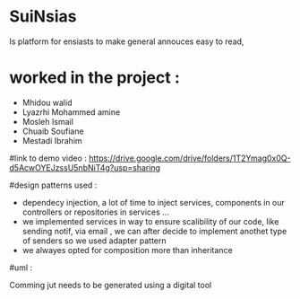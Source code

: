 # SuiNsias 
Is platform for ensiasts to make general annouces easy to read, 

# worked in the project :

* Mhidou walid
* Lyazrhi Mohammed amine
* Mosleh Ismail
* Chuaib Soufiane
* Mestadi Ibrahim


#link to demo video : 
https://drive.google.com/drive/folders/1T2Ymag0x0Q-d5AcwOYEJzssU5nbNiT4g?usp=sharing

#design patterns used : 

* dependecy injection, a lot of time to inject services, components in our controllers or repositories in services ... 
* we implemented services in way to ensure scalibility of our code, like sending notif, via email , we can after decide to implement anothet type of senders so we used adapter pattern
* we alwayes opted for composition more than inheritance 


#uml : 

Comming jut needs to be generated using a digital tool 


